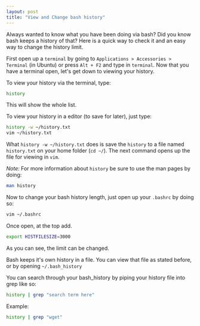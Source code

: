 ```yaml
---
layout: post
title: "View and Change bash history"
---
```


Always wanted to know what you have been doing via bash? Did you know bash keeps a history of that? Here is a quick way to check it and an easy way to change the history limit.

First open up a `terminal` by going to `Applications > Accessories > Terminal` (in Ubuntu) or press `Alt + F2` and type in `terminal`. Now that you have a terminal open, let's get down to viewing your history.

To view your history via the terminal, type:

```bash
history
```

This will show the whole list.

To view your history in a editor (to save for later), just type:

```bash
history -w ~/history.txt
vim ~/history.txt
```

What `history -w ~/history.txt` does is save the `history` to a file named `history.txt` on your home folder (`cd ~/`). The next command opens up the file for viewing in `vim`.

*Note:* For more information about `history` be sure to use the man pages by doing:

```bash
man history
```

Now to change your bash history length, just open up your `.bashrc` by doing so:

```bash
vim ~/.bashrc
```

Once open, at the top add.

```bash
export HISTFILESIZE=3000
```

As you can see, the limit can be changed.

Bash keeps it's own history in a file. You can view that file as stated before, or by opening `~/.bash_history`

You can search through your bash_history by piping your history file into grep like so:

```bash
history | grep "search term here"
```

Example:

```bash
history | grep "wget"
```
